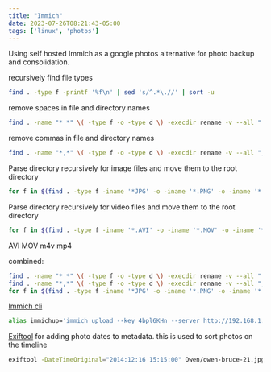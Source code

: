 ```yaml
---
title: "Immich"
date: 2023-07-26T08:21:43-05:00
tags: ['linux', 'photos']
---
```


Using self hosted Immich as a google photos alternative for photo backup and consolidation.  

recursively find file types
```bash 
find . -type f -printf '%f\n' | sed 's/^.*\.//' | sort -u
```

remove spaces in file and directory names
```bash
find . -name "* *" \( -type f -o -type d \) -execdir rename -v --all " " "_" "{}" +
```
remove commas in file and directory names
```bash
find . -name "*,*" \( -type f -o -type d \) -execdir rename -v --all "," "" "{}" +
```

Parse directory recursively for image files and move them to the root directory  
```bash 
for f in $(find . -type f -iname '*JPG' -o -iname '*.PNG' -o -iname '*.jpeg' -o -iname '*.bmp' -o -iname '*.tif'); do mv "$f" ./"$(basename $(dirname "$f"))-$(basename "$f")"; done;
```

Parse directory recursively for video files and move them to the root directory  
```bash 
for f in $(find . -type f -iname '*.AVI' -o -iname '*.MOV' -o -iname '*.m4v' -o -iname '*.mp4'); do mv "$f" ./"$(basename $(dirname "$f"))-$(basename "$f")"; done;
```
AVI
MOV
m4v
mp4




combined:
```bash
find . -name "* *" \( -type f -o -type d \) -execdir rename -v --all " " "_" "{}" + && \
find . -name "*,*" \( -type f -o -type d \) -execdir rename -v --all "," "" "{}" + && \
for f in $(find . -type f -iname '*JPG' -o -iname '*.PNG' -o -iname '*.jpeg' -o -iname '*.bmp'); do mv "$f" ./"$(basename $(dirname "$f"))-$(basename "$f")"; done;
```


[Immich cli](https://documentation.immich.app/docs/features/bulk-upload)
 
```bash
alias immichup='immich upload --key 4bpl6KHn --server http://192.168.1.48:8322/api'
```

[Exiftool](https://linuxconfig.org/how-to-get-and-change-image-metadata-in-linux) for adding photo dates to metadata. this is used to sort photos on the timeline  
```bash
exiftool -DateTimeOriginal="2014:12:16 15:15:00" Owen/owen-bruce-21.jpg
```